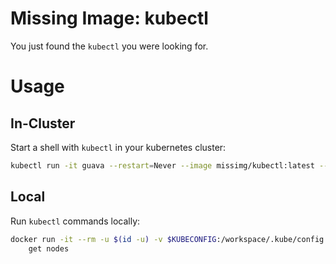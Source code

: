 # Missing Image: kubectl

You just found the `kubectl` you were looking for.

# Usage

## In-Cluster

Start a shell with `kubectl` in your kubernetes cluster:

```sh
kubectl run -it guava --restart=Never --image missimg/kubectl:latest --command /bin/sh
```

## Local

Run `kubectl` commands locally:

```sh
docker run -it --rm -u $(id -u) -v $KUBECONFIG:/workspace/.kube/config missimg/kubectl:latest \
    get nodes
```

